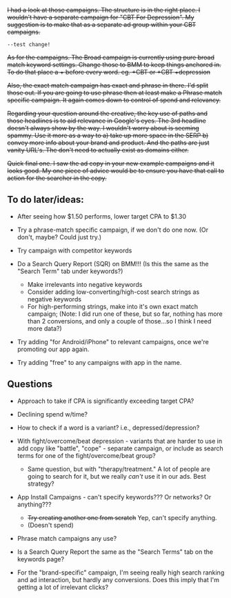 ~~I had a look at those campaigns. The structure is in the right place. I wouldn't have a separate campaign for "CBT For Depression". My suggestion is to make that as a separate ad group within your CBT campaigns.~~
    
    --test change!
    
~~As for the campaigns. The Broad campaign is currently using pure broad match keyword settings. Change those to BMM to keep things anchored in. To do that place a + before every word. eg. +CBT or +CBT +depression~~

    

~~Also, the exact match campaign has exact and phrase in there. I'd split those out. If you are going to use phrase then at least make a Phrase match specific campaign. It again comes down to control of spend and relevancy.~~

    
~~Regarding your question around the creative, the key use of paths and those headlines is to aid relevance in Google's eyes. The 3rd headline doesn't always show by the way. I wouldn't worry about is seeming spammy. Use it more as a way to a) take up more space in the SERP b) convey more info about your brand and product. And the paths are just vanity URL's. The don't need to actually exist as domains either.~~

~~Quick final one. I saw the ad copy in your new example campaigns and it looks good. My one piece of advice would be to ensure you have that call to action for the searcher in the copy.~~



## To do later/ideas: 

* After seeing how $1.50 performs, lower target CPA to $1.30

* Try a phrase-match specific campaign, if we don't do one now. (Or don't, maybe? Could just try.)


* Try campaign with competitor keywords



* Do a Search Query Report (SQR) on BMM!!! (Is this the same as the "Search Term" tab under keywords?)
  * Make irrelevants into negative keywords
  * Consider adding low-converting/high-cost search strings as negative keywords
  * For high-performing strings, make into it's own exact match campaign;
  (Note: I did run one of these, but so far, nothing has more than 2 conversions, and only a couple of those...so I think I need more data?) 

* Try adding "for Android/iPhone" to relevant campaigns, once we're promoting our app again. 
* Try adding "free" to any campaigns with app in the name. 

## Questions
* Approach to take if CPA is significantly exceeding target CPA?

* Declining spend w/time?

* How to check if a word is a variant? i.e., depressed/depression?

* With fight/overcome/beat depression - variants that are harder to use in add copy like "battle", "cope" - separate campaign, or include as search terms for one of the fight/overcome/beat group?
  * Same question, but with "therapy/treatment." A lot of people are going to search for it, but we really *can't* use it in our ads. Best strategy? 

* App Install Campaigns - can't specify keywords??? Or networks? Or anything???
  * ~~Try creating another one from scratch~~ Yep, can't specify anything. 
  * (Doesn't spend)
    
* Phrase match campaigns any use?

* Is a Search Query Report the same as the "Search Terms" tab on the keywords page? 

* For the "brand-specific" campaign, I'm seeing really high search ranking and ad interaction, but hardly any conversions. Does this imply that I'm getting a lot of irrelevant clicks?
  

